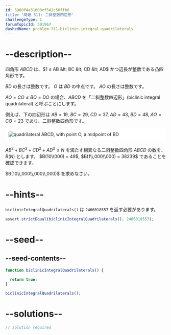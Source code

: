 ```yaml
---
id: 5900f4a31000cf542c50ffb6
title: '問題 311: 二斜整数四辺形'
challengeType: 1
forumTopicId: 301967
dashedName: problem-311-biclinic-integral-quadrilaterals
---
```


# --description--

四角形 $ABCD$ は、$1 ≤ AB &lt; BC &lt; CD &lt; AD$ かつ辺長が整数である凸四角形です。

$BD$ の長さは整数です。 $O$ は $BD$ の中点です。 $AO$ の長さは整数です。

$AO = CO ≤ BO = DO$ の場合、$ABCD$ を「二斜整数四辺形」(biclinic integral quadrilateral) と呼ぶことにします。

例えば、下の四辺形は $AB = 19$, $BC = 29$, $CD = 37$, $AD = 43$, $BD = 48$, $AO = CO = 23$ であり、二斜整数四角形です。

<img alt="quadrilateral ABCD, with point O, a midpoint of BD" src="https://cdn.freecodecamp.org/curriculum/project-euler/biclinic-integral-quadrilaterals.gif" style="background-color: white; padding: 10px; display: block; margin-right: auto; margin-left: auto; margin-bottom: 1.2rem;" />

${AB}^2 + {BC}^2 + {CD}^2 + {AD}^2 ≤ N$ を満たす相異なる二斜整数四角形 $ABCD$ の数を、$B(N)$ とします。 $B(10\\000) = 49$, $B(1\\,000\\000) = 38239$ であることを確認できます。

$B(10\\,000\\,000\\,000)$ を求めなさい。

# --hints--

`biclinicIntegralQuadrilaterals()` は `2466018557` を返す必要があります。

```js
assert.strictEqual(biclinicIntegralQuadrilaterals(), 2466018557);
```

# --seed--

## --seed-contents--

```js
function biclinicIntegralQuadrilaterals() {

  return true;
}

biclinicIntegralQuadrilaterals();
```

# --solutions--

```js
// solution required
```
